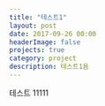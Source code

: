 ```yaml
---
title: "테스트1"
layout: post
date: 2017-09-26 00:00
headerImage: false
projects: true
category: project
description: 테스트1욤
---
```

테스트 11111
